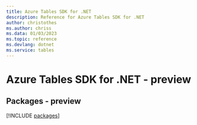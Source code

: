 ```yaml
---
title: Azure Tables SDK for .NET
description: Reference for Azure Tables SDK for .NET
author: christothes
ms.author: chriss
ms.data: 01/03/2023
ms.topic: reference
ms.devlang: dotnet
ms.service: tables
---
```

# Azure Tables SDK for .NET - preview
## Packages - preview
[!INCLUDE [packages](tables-index.md)]